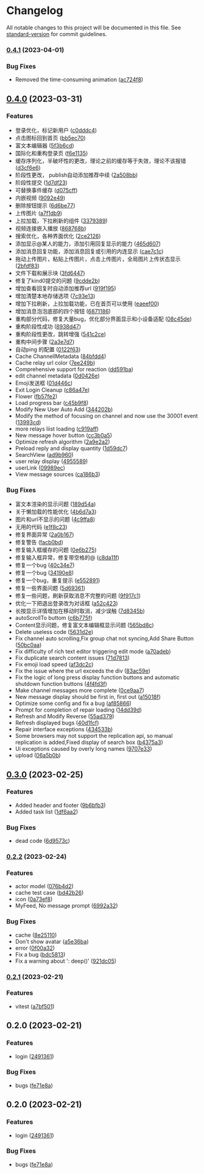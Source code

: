 # Changelog

All notable changes to this project will be documented in this file. See [standard-version](https://github.com/conventional-changelog/standard-version) for commit guidelines.

### [0.4.1](https://github.com/mekefly/jumpalong/compare/v0.4.0...v0.4.1) (2023-04-01)


### Bug Fixes

* Removed the time-consuming animation ([ac724f8](https://github.com/mekefly/jumpalong/commit/ac724f8df2cd5b1dbef43214aa8459123cb2b845))

## [0.4.0](https://github.com/mekefly/jumpalong/compare/v0.3.0...v0.4.0) (2023-03-31)


### Features

* 登录优化，标记新用户 ([c0dddc4](https://github.com/mekefly/jumpalong/commit/c0dddc4b9f12ed9e1f4849d2ca734ea9a14e4a13))
* 点击图标回到首页 ([bb5ec70](https://github.com/mekefly/jumpalong/commit/bb5ec7096acc1b548d8f7841971ec103ef05bc1f))
* 富文本编辑器 ([5f3b6cd](https://github.com/mekefly/jumpalong/commit/5f3b6cd4371ac6da29e77133661304b2c2beba43))
* 国际化和重构登录页 ([f6e1135](https://github.com/mekefly/jumpalong/commit/f6e1135ad5268686e1588a75ad29d522d39ff861))
* 缓存序列化，半破坏性的更改，理论之前的缓存等于失效，理论不该报错 ([d3cf6e6](https://github.com/mekefly/jumpalong/commit/d3cf6e605a1397c48481633d79e7a50b218a703a))
* 阶段性更改， publish自动添加推荐中续 ([2a508bb](https://github.com/mekefly/jumpalong/commit/2a508bb2898e473a669e8e2b878492b34a73df7a))
* 阶段性提交 ([1d7df23](https://github.com/mekefly/jumpalong/commit/1d7df237525fc0536aee8b69cc3de406c6ebec77))
* 可替换事件缓存 ([d075cff](https://github.com/mekefly/jumpalong/commit/d075cff6f1b35145f55f04ac0cd53c3a32d49466))
* 内嵌视频 ([9092e49](https://github.com/mekefly/jumpalong/commit/9092e490a9d7d884c0090bf57e28fbb1f7f7a2f4))
* 删除按钮提示 ([6d6be77](https://github.com/mekefly/jumpalong/commit/6d6be7702f1aa09d0ba16b72d0f69dd937818e25))
* 上传图片 ([a7f1db9](https://github.com/mekefly/jumpalong/commit/a7f1db99ab0383e98364ec2026b7fc40afff1a35))
* 上拉加载，下拉刷新的组件 ([3379389](https://github.com/mekefly/jumpalong/commit/3379389b4934ea63dd70359aca96a4ac3da1fd5f))
* 视频连接嵌入播放 ([868768b](https://github.com/mekefly/jumpalong/commit/868768ba9487bbf9a8e40df364345fb56f978259))
* 搜索优化，各种界面优化 ([2ce2126](https://github.com/mekefly/jumpalong/commit/2ce21265a1c3b5590dff9681f3cb862bf50a3903))
* 添加显示@某人的能力，添加引用回复显示的能力 ([465d607](https://github.com/mekefly/jumpalong/commit/465d607959fe2c92d78f9de655589e17fd074d20))
* 添加消息回复功能，添加消息回复或引用的内连显示 ([cae7c1c](https://github.com/mekefly/jumpalong/commit/cae7c1c25bc06994d54693c69bafcde9f8a2ac23))
* 拖动上传图片，粘贴上传图片，点击上传图片，全局图片上传状态显示 ([2bfdf83](https://github.com/mekefly/jumpalong/commit/2bfdf83a2bfff2cf3b34a20c6481dea1b91c1f17))
* 文件下载和展示块 ([3fd6447](https://github.com/mekefly/jumpalong/commit/3fd6447d6105243fc8fb90c8a20b13f6b422232e))
* 修复了kind0提交的问题 ([9cdde2b](https://github.com/mekefly/jumpalong/commit/9cdde2b4f8539ece59e68b62b2da1014da1fa4e9))
* 增加查看回复时自动添加推荐url ([919f195](https://github.com/mekefly/jumpalong/commit/919f1950dc086f0798b46f91ffa51d9162e71bdc))
* 增加清楚本地存储选项 ([7c93e13](https://github.com/mekefly/jumpalong/commit/7c93e13aaa5db9f930b3c47b5c0e0fcd46f9f66e))
* 增加下拉刷新，上拉加载功能，已在首页可以使用 ([eaeef00](https://github.com/mekefly/jumpalong/commit/eaeef000c305c87ec7f8ccefd5bf2a75c864948b))
* 增加消息泡泡底部的四个按钮 ([6871186](https://github.com/mekefly/jumpalong/commit/687118682b34945f0a1b75b84dd2435592942a71))
* 重构部分代码，修复大量bug，优化部分界面显示和小设备适配 ([08c45de](https://github.com/mekefly/jumpalong/commit/08c45de65c15fa9bb1b4f1be03f3a01a8e90e819))
* 重构阶段性成功 ([8938d47](https://github.com/mekefly/jumpalong/commit/8938d472e5d268448f154cb96190fd9f0ef04af3))
* 重构阶段性更改，跳转增强 ([541c2ce](https://github.com/mekefly/jumpalong/commit/541c2cee596a123b4319d2270a6b466f2c6361e6))
* 重构中间步骤 ([2a3e7d7](https://github.com/mekefly/jumpalong/commit/2a3e7d730637db4b59225fff2d814cef25eb5109))
* 自动ping 的配置 ([0122f63](https://github.com/mekefly/jumpalong/commit/0122f635546b697c8659b2ad95cd39b3c60c4140))
* Cache ChannellMetadata ([84bfdd4](https://github.com/mekefly/jumpalong/commit/84bfdd40dfcf2b0512a9a640633bc77b281c7e05))
* Cache relay url color ([7ee249b](https://github.com/mekefly/jumpalong/commit/7ee249b4fae33a5b54c8ed82e9f60c687b0eeb1d))
* Comprehensive support for reaction ([dd591ba](https://github.com/mekefly/jumpalong/commit/dd591ba8f0c92a70b57fa527b2c1087689bbe5e7))
* edit channel metadata ([0d0426e](https://github.com/mekefly/jumpalong/commit/0d0426e35e7a7f55e3737a006fc44813d836055e))
* Emoji发送框 ([01d446c](https://github.com/mekefly/jumpalong/commit/01d446c4d048a3428a4391ba64349d4afc7f1f46))
* Exit Login Cleanup ([c86a47e](https://github.com/mekefly/jumpalong/commit/c86a47eccf5eae722efe46b504653e3adc477b85))
* Flower ([fb57fe2](https://github.com/mekefly/jumpalong/commit/fb57fe24ec91697d652d29c165d31b245b5dc4be))
* Load progress bar ([c45b9f8](https://github.com/mekefly/jumpalong/commit/c45b9f80b4f6fd5fa74712dfe5147f8d03953615))
* Modify New User Auto Add ([344202b](https://github.com/mekefly/jumpalong/commit/344202bee31266c1c38a12c7f814dbcdf2cf91bd))
* Modify the method of focusing on channel and now use the 30001 event ([13993cd](https://github.com/mekefly/jumpalong/commit/13993cd8d5d53598fc3ce1a91f5316c49c0b105a))
* more relays liist loading ([c919aff](https://github.com/mekefly/jumpalong/commit/c919affad4a1dcb1bc9cc308d0511c08aab46ff3))
* New message hover button ([cc3b0a5](https://github.com/mekefly/jumpalong/commit/cc3b0a563a4be71475cd78639a6a16453347db83))
* Optimize refresh algorithm ([2a9e2a2](https://github.com/mekefly/jumpalong/commit/2a9e2a27c942b40bb823de79a397ff67dba2e68e))
* Preload reply and display quantity ([1d59dc7](https://github.com/mekefly/jumpalong/commit/1d59dc7edb06ec52e653914704f9dc655b756dcc))
* SearchView ([ad9b960](https://github.com/mekefly/jumpalong/commit/ad9b96063d0d835613bb50a627d965c6c6a6fc7d))
* user relay display ([4955589](https://github.com/mekefly/jumpalong/commit/4955589fd6bbee3cf22642140f38df4f7eeed41e))
* userLink ([09989ec](https://github.com/mekefly/jumpalong/commit/09989ecb7d0118e6387689c9fb89bf58dc8b3923))
* View message sources ([ca186b3](https://github.com/mekefly/jumpalong/commit/ca186b3cac57199517ce79effbd4c4d7aef81fe0))


### Bug Fixes

* 富文本渲染的显示问题 ([189d54a](https://github.com/mekefly/jumpalong/commit/189d54a9476dc296c25e37429a44727df6508463))
* 关于懒加载的性能优化 ([4b6d7a3](https://github.com/mekefly/jumpalong/commit/4b6d7a3ec916289a3cbd0636bc99478606a101b9))
* 图片和url不显示的问题 ([4c9ffa8](https://github.com/mekefly/jumpalong/commit/4c9ffa8d45e56baede73de0a5bfc7de1dec5f6ab))
* 无用的代码 ([e1f8c23](https://github.com/mekefly/jumpalong/commit/e1f8c23a3d2c6368425696359732ef59bc15d942))
* 修复界面异常 ([2a0b167](https://github.com/mekefly/jumpalong/commit/2a0b167339a798298f32e98f92420cd24bfeca7a))
* 修复警告 ([facb0bd](https://github.com/mekefly/jumpalong/commit/facb0bd7f2474ed9a7b02825e08db9759a0bf442))
* 修复输入框缓存的问题 ([0e6b275](https://github.com/mekefly/jumpalong/commit/0e6b27548727f002d018bb3eaac850c108a8f90d))
* 修复输入框异常，修复带空格的@ ([c8da11f](https://github.com/mekefly/jumpalong/commit/c8da11f0e0a0a5099c90955ff3dc25182b2bd664))
* 修复一个bug ([40c34e7](https://github.com/mekefly/jumpalong/commit/40c34e74284d21724bd310fbdc0ca3d7416c03bd))
* 修复一个bug ([34190e8](https://github.com/mekefly/jumpalong/commit/34190e88325fc10a8cf5fce73c9db8cdd010b6ee))
* 修复一个bug，重复提示 ([e552891](https://github.com/mekefly/jumpalong/commit/e55289144f8e3064ac7602b3255a27c677c99e32))
* 修复一些界面问题 ([5d69361](https://github.com/mekefly/jumpalong/commit/5d69361d65f5019dd38c54487daf07469f5aa86e))
* 修复一些问题，刷新获取消息不完整的问题 ([9f917c1](https://github.com/mekefly/jumpalong/commit/9f917c11c8d1194b0a71fd46b5d75ca396d159fd))
* 优化一下把退出登录改为对话框 ([a52c423](https://github.com/mekefly/jumpalong/commit/a52c4236fea85c465130e7fbb9218c1e76ae963e))
* 长按显示详情增加在移动时取消，减少误触 ([7d8345b](https://github.com/mekefly/jumpalong/commit/7d8345be4466092f6d11d86283a3f41a69cf0d12))
* autoScrollTo buttom ([c6b775f](https://github.com/mekefly/jumpalong/commit/c6b775f988fc2119fc9429a6255ea13ecf48b400))
* Content显示问题，修复富文本编辑框显示问题 ([565bd8c](https://github.com/mekefly/jumpalong/commit/565bd8c765d5c7b7fc9cd0b968f18a4adb99d67b))
* Delete useless code ([5631d2e](https://github.com/mekefly/jumpalong/commit/5631d2e197b58aa1ebd6639e21828cd6e5b44f60))
* Fix channel auto scrolling,Fix group chat not syncing,Add Share Button ([50bc0aa](https://github.com/mekefly/jumpalong/commit/50bc0aab8195662b901cdd1b06c86e85c5856d64))
* Fix difficulty of rich text editor triggering edit mode ([a70adeb](https://github.com/mekefly/jumpalong/commit/a70adebc8846ffa8c543a89076d5cb4c0bbf0019))
* Fix duplicate search content issues ([71d7813](https://github.com/mekefly/jumpalong/commit/71d78130a47afbce6f2bd036acef2947b87d945d))
* Fix emoji load speed ([af3dc2c](https://github.com/mekefly/jumpalong/commit/af3dc2cb6437f911f9211c4226885d6625903ea9))
* Fix the issue where the url exceeds the div ([83ac59e](https://github.com/mekefly/jumpalong/commit/83ac59e8011bf52779f91ba75f1ffcbfae5663a9))
* Fix the logic of long press display function buttons and automatic shutdown function buttons ([4f4fd3f](https://github.com/mekefly/jumpalong/commit/4f4fd3f8b5c887fd82be0ee394cdab7dd33af32e))
* Make channel messages more complete ([0ce9aa7](https://github.com/mekefly/jumpalong/commit/0ce9aa7438ee186f026abefb659c6922418f73cf))
* New message display should be first in, first out ([a15018f](https://github.com/mekefly/jumpalong/commit/a15018f3275b4b25961dc610e594b5b732a6b9d5))
* Optimize some config and fix a bug ([af85866](https://github.com/mekefly/jumpalong/commit/af858668e21194759f090b0b8e4290da37c135ec))
* Prompt for completion of repair loading ([14dd39d](https://github.com/mekefly/jumpalong/commit/14dd39d933cfcb41eb713fd4c9a0596514f32c70))
* Refresh and Modify Reverse ([55ad379](https://github.com/mekefly/jumpalong/commit/55ad3792b8b356e953a2b85989722b09046bcf8f))
* Refresh displayed bugs ([40d1fcf](https://github.com/mekefly/jumpalong/commit/40d1fcfded7180dd5071f340c54a8eefd7d62b25))
* Repair interface exceptions ([434533b](https://github.com/mekefly/jumpalong/commit/434533b7b96941c1d143fc79ce3b0ab5d2a42caf))
* Some browsers may not support the replication api, so manual replication is added,Fixed display of search box ([b4375a3](https://github.com/mekefly/jumpalong/commit/b4375a39f413a28999a7a9fa394c5d2dce6fcc12))
* Ui exceptions caused by overly long names ([9707e33](https://github.com/mekefly/jumpalong/commit/9707e333103419933a318dcd258de94d4ce96aa3))
* upload ([06a5b0b](https://github.com/mekefly/jumpalong/commit/06a5b0b4ef464c09df6c30ce11c48b20c4cbfb4c))

## [0.3.0](https://github.com/mekefly/jumpalong/compare/v0.2.2...v0.3.0) (2023-02-25)


### Features

* Added header and footer ([9b6bfb3](https://github.com/mekefly/jumpalong/commit/9b6bfb30d0a59b0ba92b7574fc4207e814e3a8bb))
* Added task list ([1df6aa2](https://github.com/mekefly/jumpalong/commit/1df6aa26cbbf51c92b5e2d20ecd45d2a5e85f510))


### Bug Fixes

* dead code ([6d9573c](https://github.com/mekefly/jumpalong/commit/6d9573c46be3475a4663ac84411a865449c270ae))

### [0.2.2](https://github.com/mekefly/jumpalong/compare/v0.2.1...v0.2.2) (2023-02-24)


### Features

* actor model ([076b4d2](https://github.com/mekefly/jumpalong/commit/076b4d26b3befce566cef4ac8821f4743326a981))
* cache test case ([bd42b26](https://github.com/mekefly/jumpalong/commit/bd42b26bfb74e599fc7b1c3c170ad5c86343b18b))
* icon ([0a73ef8](https://github.com/mekefly/jumpalong/commit/0a73ef8a33ed28aa31c3984faf8cb03980d83abd))
* MyFeed, No message prompt ([6992a32](https://github.com/mekefly/jumpalong/commit/6992a32f2b70e95855a91efbfa98de2c6d1d4e4c))


### Bug Fixes

* cache ([8e25110](https://github.com/mekefly/jumpalong/commit/8e25110a2e4cc132a613d6d39ea2e5b1e06c99f2))
* Don't show avatar ([a5e36ba](https://github.com/mekefly/jumpalong/commit/a5e36ba7bcb9eed1ccd36908e0c443949b1483a3))
* error ([0f00a32](https://github.com/mekefly/jumpalong/commit/0f00a3216c02d563a33ba1293e3af318d2322763))
* Fix a bug ([bdc5813](https://github.com/mekefly/jumpalong/commit/bdc5813abfca3433be57818cf3e31c79b339e574))
* Fix a warning about ': deep()' ([921dc05](https://github.com/mekefly/jumpalong/commit/921dc0576b5b4ef7bd84aad7794a3b8545618175))

### [0.2.1](https://github.com/mekefly/jumpalong/compare/v0.2.0...v0.2.1) (2023-02-21)


### Features

* vitest ([a7bf501](https://github.com/mekefly/jumpalong/commit/a7bf501c9e79f5fc09bb14453778b4977a518ac6))

## 0.2.0 (2023-02-21)


### Features

* login ([2491361](https://github.com/mekefly/jumpalong/commit/249136120ff9167d4b928986fce0591f8e2c5964))


### Bug Fixes

* bugs ([fe71e8a](https://github.com/mekefly/jumpalong/commit/fe71e8a74b55d72f3c7e5bfda71de86dbccdd6f9))

## 0.2.0 (2023-02-21)


### Features

* login ([2491361](https://github.com/mekefly/jumpalong/commit/249136120ff9167d4b928986fce0591f8e2c5964))


### Bug Fixes

* bugs ([fe71e8a](https://github.com/mekefly/jumpalong/commit/fe71e8a74b55d72f3c7e5bfda71de86dbccdd6f9))
